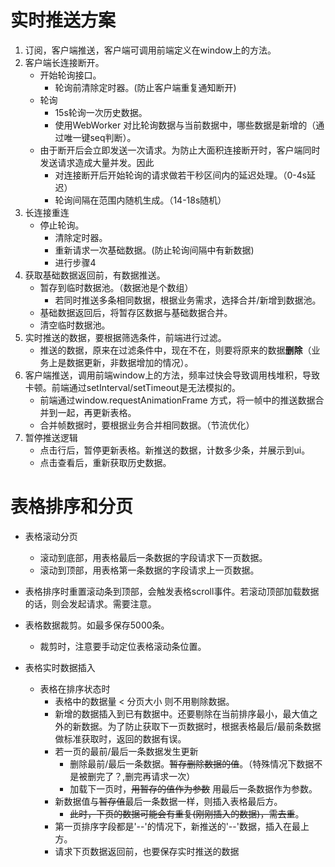 # 实时推送方案
1. 订阅，客户端推送，客户端可调用前端定义在window上的方法。
2. 客户端长连接断开。
    * 开始轮询接口。
        * 轮询前清除定时器。(防止客户端重复通知断开)
    * 轮询
        * 15s轮询一次历史数据。
        * 使用WebWorker 对比轮询数据与当前数据中，哪些数据是新增的（通过唯一键seq判断）。
    * 由于断开后会立即发送一次请求。为防止大面积连接断开时，客户端同时发送请求造成大量并发。因此
        * 对连接断开后开始轮询的请求做若干秒区间内的延迟处理。（0-4s延迟）
        * 轮询间隔在范围内随机生成。（14-18s随机）
3. 长连接重连
    * 停止轮询。
        * 清除定时器。
        * 重新请求一次基础数据。(防止轮询间隔中有新数据)
        * 进行步骤4
4. 获取基础数据返回前，有数据推送。
    * 暂存到临时数据池。（数据池是个数组）
        * 若同时推送多条相同数据，根据业务需求，选择合并/新增到数据池。
    * 基础数据返回后，将暂存区数据与基础数据合并。
    * 清空临时数据池。
5. 实时推送的数据，要根据筛选条件，前端进行过滤。
    * 推送的数据，原来在过滤条件中，现在不在，则要将原来的数据**删除**（业务上是数据更新，非数据增加的情况）。
6. 客户端推送，调用前端window上的方法，频率过快会导致调用栈堆积，导致卡顿。前端通过setInterval/setTimeout是无法模拟的。
    * 前端通过window.requestAnimationFrame 方式，将一帧中的推送数据合并到一起，再更新表格。
    * 合并帧数据时，要根据业务合并相同数据。（节流优化）
7. 暂停推送逻辑
    * 点击行后，暂停更新表格。新推送的数据，计数多少条，并展示到ui。
    * 点击查看后，重新获取历史数据。

# 表格排序和分页
* 表格滚动分页
    * 滚动到底部，用表格最后一条数据的字段请求下一页数据。
    * 滚动到顶部，用表格第一条数据的字段请求上一页数据。
* 表格排序时重置滚动条到顶部，会触发表格scroll事件。若滚动顶部加载数据的话，则会发起请求。需要注意。
   
* 表格数据裁剪。如最多保存5000条。
    * 裁剪时，注意要手动定位表格滚动条位置。
* 表格实时数据插入
    * 表格在排序状态时
        * 表格中的数据量 < 分页大小 则不用剔除数据。
        * 新增的数据插入到已有数据中。还要剔除在当前排序最小，最大值之外的新数据。为了防止获取下一页数据时，根据表格最后/最前条数据做标准获取时，返回的数据有误。
        * 若一页的最前/最后一条数据发生更新
            * 删除最前/最后一条数据。~~暂存删除数据的值~~。（特殊情况下数据不是被删完了？,删完再请求一次）
            * 加载下一页时，~~用暂存的值作为参数~~ 用最后一条数据作为参数。
        * 新数据值与~~暂存值~~最后一条数据一样，则插入表格最后方。
            * ~~此时，下页的数据可能会有重复(刚刚插入的数据)，需去重~~。
        * 第一页排序字段都是'--'的情况下，新推送的'--'数据，插入在最上方。
        * 请求下页数据返回前，也要保存实时推送的数据

